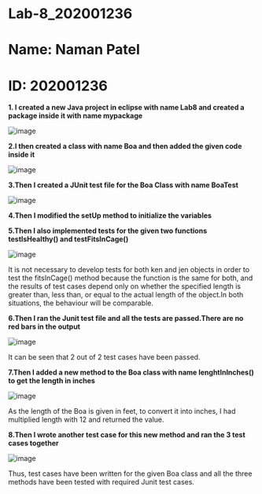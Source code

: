 # Lab-8_202001236

# Name: Naman Patel

# ID: 202001236

**1. I created a new Java project in eclipse with name Lab8 and created a package inside it with name mypackage**

![image](https://user-images.githubusercontent.com/84762377/233316963-4435e597-1c58-4471-a1f4-1dec2a1e1d2a.png)

**2.I then created a class with name Boa and then added the given code inside it**

![image](https://user-images.githubusercontent.com/84762377/233318996-c0c116a7-5993-4b5f-8057-7426a5933298.png)

**3.Then I created a JUnit test file for the Boa Class with name BoaTest**

![image](https://user-images.githubusercontent.com/84762377/233323061-5eba09e3-8205-4164-b611-c843ba3c796f.png)

**4.Then I modified the setUp method to initialize the variables**

**5.Then I also implemented tests for the given two functions testIsHealthy() and testFitsInCage()**

![image](https://user-images.githubusercontent.com/84762377/233327623-03c26102-637b-4815-993b-c944554b9af0.png)

It is not necessary to develop tests for both ken and jen objects in order to test the fitsInCage() method because the function is the same for both, and the results of test cases depend only on whether the specified length is greater than, less than, or equal to the actual length of the object.In both situations, the behaviour will be comparable.

**6.Then I ran the Junit test file and all the tests are passed.There are no red bars in the output**

![image](https://user-images.githubusercontent.com/84762377/233331544-e7eb7d88-a5d3-4930-abaf-70927c284b22.png)

It can be seen that 2 out of 2 test cases have been passed.

**7.Then I added a new method to the Boa class with name lenghtInInches() to get the length in inches**

![image](https://user-images.githubusercontent.com/84762377/233331892-219555ac-31f6-479e-9133-089732bbf39f.png)

As the length of the Boa is given in feet, to convert it into inches, I had multiplied length with 12 and returned the value.

**8.Then I wrote another test case for this new method and ran the 3 test cases together**

![image](https://user-images.githubusercontent.com/84762377/233332406-0fc55d8b-10aa-4c3c-9b88-657116a5cada.png)

Thus, test cases have been written for the given Boa class and all the three methods have been tested with required Junit test cases.

